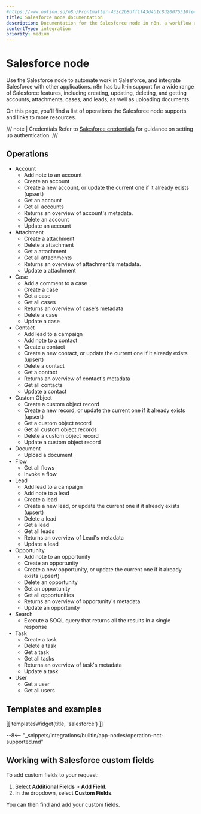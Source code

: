 ```yaml
---
#https://www.notion.so/n8n/Frontmatter-432c2b8dff1f43d4b1c8d20075510fe4
title: Salesforce node documentation
description: Documentation for the Salesforce node in n8n, a workflow automation platform. Includes details of operations and configuration, and links to examples and credentials information.
contentType: integration
priority: medium
---
```


# Salesforce node

Use the Salesforce node to automate work in Salesforce, and integrate Salesforce with other applications. n8n has built-in support for a wide range of Salesforce features, including creating, updating, deleting, and getting accounts, attachments, cases, and leads, as well as uploading documents. 

On this page, you'll find a list of operations the Salesforce node supports and links to more resources.

/// note | Credentials
Refer to [Salesforce credentials](/integrations/builtin/credentials/salesforce/) for guidance on setting up authentication. 
///

## Operations

* Account
    * Add note to an account
    * Create an account
    * Create a new account, or update the current one if it already exists (upsert)
    * Get an account
    * Get all accounts
    * Returns an overview of account's metadata.
    * Delete an account
    * Update an account
* Attachment
    * Create a attachment
    * Delete a attachment
    * Get a attachment
    * Get all attachments
    * Returns an overview of attachment's metadata.
    * Update a attachment
* Case
    * Add a comment to a case
    * Create a case
    * Get a case
    * Get all cases
    * Returns an overview of case's metadata
    * Delete a case
    * Update a case
* Contact
    * Add lead to a campaign
    * Add note to a contact
    * Create a contact
    * Create a new contact, or update the current one if it already exists (upsert)
    * Delete a contact
    * Get a contact
    * Returns an overview of contact's metadata
    * Get all contacts
    * Update a contact
* Custom Object
    * Create a custom object record
    * Create a new record, or update the current one if it already exists (upsert)
    * Get a custom object record
    * Get all custom object records
    * Delete a custom object record
    * Update a custom object record
* Document
    * Upload a document
* Flow
    * Get all flows
    * Invoke a flow
* Lead
    * Add lead to a campaign
    * Add note to a lead
    * Create a lead
    * Create a new lead, or update the current one if it already exists (upsert)
    * Delete a lead
    * Get a lead
    * Get all leads
    * Returns an overview of Lead's metadata
    * Update a lead
* Opportunity
    * Add note to an opportunity
    * Create an opportunity
    * Create a new opportunity, or update the current one if it already exists (upsert)
    * Delete an opportunity
    * Get an opportunity
    * Get all opportunities
    * Returns an overview of opportunity's metadata
    * Update an opportunity
* Search
    * Execute a SOQL query that returns all the results in a single response
* Task
    * Create a task
    * Delete a task
    * Get a task
    * Get all tasks
    * Returns an overview of task's metadata
    * Update a task
* User
    * Get a user
    * Get all users

## Templates and examples

<!-- see https://www.notion.so/n8n/Pull-in-templates-for-the-integrations-pages-37c716837b804d30a33b47475f6e3780 -->
[[ templatesWidget(title, 'salesforce') ]]

--8<-- "_snippets/integrations/builtin/app-nodes/operation-not-supported.md"

## Working with Salesforce custom fields

To add custom fields to your request:

1. Select **Additional Fields** > **Add Field**.
2. In the dropdown, select **Custom Fields**.

You can then find and add your custom fields.
